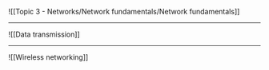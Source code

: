 ![[Topic 3 - Networks/Network fundamentals/Network fundamentals]]

<hr> 

![[Data transmission]]

<hr> 

![[Wireless networking]]